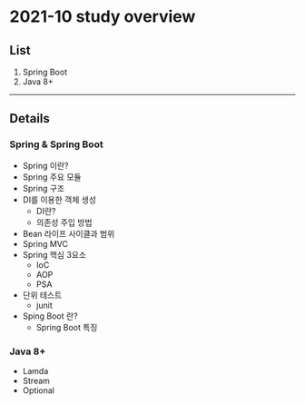 # 2021-10 study overview 

## List
1. Spring Boot
2. Java 8+

 - - - 
## Details
### Spring & Spring Boot 
- Spring 이란?
- Spring 주요 모듈
- Spring 구조
- DI를 이용한 객체 생성
    - DI란?
    - 의존성 주입 방법
- Bean 라이프 사이클과 범위
- Spring MVC
- Spring 핵심 3요소
    - IoC 
    - AOP
    - PSA 
- 단위 테스트
    - junit
- Sping Boot 란?
    - Spring Boot 특징

### Java 8+
- Lamda
- Stream
- Optional
    


